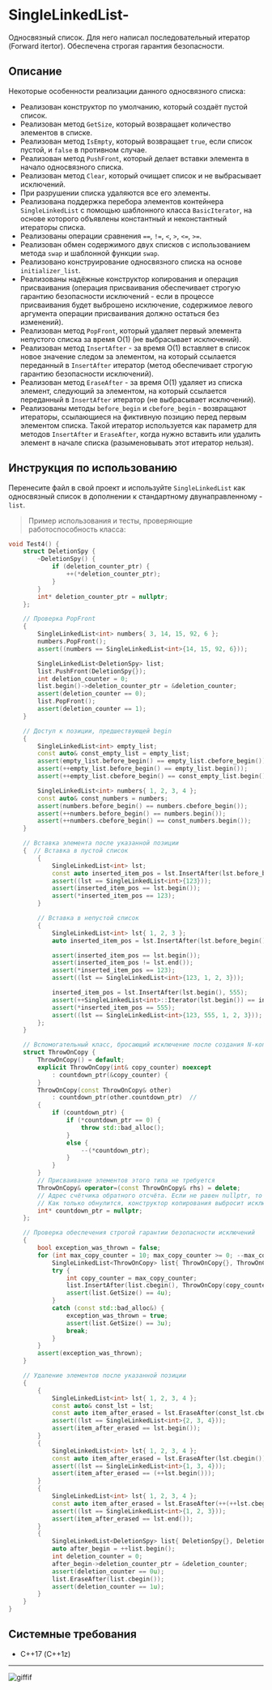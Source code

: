 # SingleLinkedList-
Односвязный список. Для него написал последовательный итератор (Forward itertor). Обеспечена строгая гарантия безопасности.
## Описание
Некоторые особенности реализации данного односвязного списка:
* Реализован конструктор по умолчанию, который создаёт пустой список.
* Реализован метод `GetSize`, который возвращает количество элементов в списке.
* Реализован метод `IsEmpty`, который возвращает `true`, если список пустой, и `false` в противном случае.
* Реализован метод `PushFront`, который делает вставки элемента в начало односвязного списка.
* Реализован метод `Clear`, который очищает список и не выбрасывает исключений. 
* При разрушении списка удаляются все его элементы.
* Реализована поддержка перебора элементов контейнера `SingleLinkedList` с помощью шаблонного класса `BasicIterator`, на основе которого объявлены константный и неконстантный итераторы списка.
* Реализованы операции сравнения `==`, `!=`, `<`, `>`, `<=`, `>=`.
* Реализован обмен содержимого двух списков с использованием метода `swap` и шаблонной функции `swap`.
* Реализовано конструирование односвязного списка на основе `initializer_list`.
* Реализованы надёжные конструктор копирования и операция присваивания (операция присваивания обеспечивает строгую гарантию безопасности исключений - если в процессе присваивания будет выброшено исключение, содержимое левого аргумента операции присваивания должно остаться без изменений).
* Реализован метод `PopFront`, который удаляет первый элемента непустого списка за время O(1) (не выбрасывает исключений).
* Реализован метод `InsertAfter` - за время O(1) вставляет в список новое значение следом за элементом, на который ссылается переданный в `InsertAfter` итератор (метод обеспечивает строгую гарантию безопасности исключений).
* Реализован метод `EraseAfter` - за время O(1) удаляет из списка элемент, следующий за элементом, на который ссылается переданный в `InsertAfter` итератор (не выбрасывает исключений).
* Реализованы методы `before_begin` и `cbefore_begin` - возвращают итераторы, ссылающиеся на фиктивную позицию перед первым элементом списка. Такой итератор используется как параметр для методов `InsertAfter` и `EraseAfter`, когда нужно вставить или удалить элемент в начале списка (разыменовывать этот итератор нельзя).
## Инструкция по использованию
Перенесите файл в свой проект и используйте `SingleLinkedList` как односвязный список в дополнении к стандартному двунаправленному - `list`.
> Пример использования и тесты, проверяющие работоспособность класса:  
```c++
void Test4() {
    struct DeletionSpy {
        ~DeletionSpy() {
            if (deletion_counter_ptr) {
                ++(*deletion_counter_ptr);
            }
        }
        int* deletion_counter_ptr = nullptr;
    };

    // Проверка PopFront
    {
        SingleLinkedList<int> numbers{ 3, 14, 15, 92, 6 };
        numbers.PopFront();
        assert((numbers == SingleLinkedList<int>{14, 15, 92, 6}));

        SingleLinkedList<DeletionSpy> list;
        list.PushFront(DeletionSpy{});
        int deletion_counter = 0;
        list.begin()->deletion_counter_ptr = &deletion_counter;
        assert(deletion_counter == 0);
        list.PopFront();
        assert(deletion_counter == 1);
    }

    // Доступ к позиции, предшествующей begin
    {
        SingleLinkedList<int> empty_list;
        const auto& const_empty_list = empty_list;
        assert(empty_list.before_begin() == empty_list.cbefore_begin());
        assert(++empty_list.before_begin() == empty_list.begin());
        assert(++empty_list.cbefore_begin() == const_empty_list.begin());

        SingleLinkedList<int> numbers{ 1, 2, 3, 4 };
        const auto& const_numbers = numbers;
        assert(numbers.before_begin() == numbers.cbefore_begin());
        assert(++numbers.before_begin() == numbers.begin());
        assert(++numbers.cbefore_begin() == const_numbers.begin());
    }

    // Вставка элемента после указанной позиции
    {  // Вставка в пустой список
        {
            SingleLinkedList<int> lst;
            const auto inserted_item_pos = lst.InsertAfter(lst.before_begin(), 123);
            assert((lst == SingleLinkedList<int>{123}));
            assert(inserted_item_pos == lst.begin());
            assert(*inserted_item_pos == 123);
        }

        // Вставка в непустой список
        {
            SingleLinkedList<int> lst{ 1, 2, 3 };
            auto inserted_item_pos = lst.InsertAfter(lst.before_begin(), 123);

            assert(inserted_item_pos == lst.begin());
            assert(inserted_item_pos != lst.end());
            assert(*inserted_item_pos == 123);
            assert((lst == SingleLinkedList<int>{123, 1, 2, 3}));

            inserted_item_pos = lst.InsertAfter(lst.begin(), 555);
            assert(++SingleLinkedList<int>::Iterator(lst.begin()) == inserted_item_pos);
            assert(*inserted_item_pos == 555);
            assert((lst == SingleLinkedList<int>{123, 555, 1, 2, 3}));
        };
    }

    // Вспомогательный класс, бросающий исключение после создания N-копии
    struct ThrowOnCopy {
        ThrowOnCopy() = default;
        explicit ThrowOnCopy(int& copy_counter) noexcept
            : countdown_ptr(&copy_counter) {
        }
        ThrowOnCopy(const ThrowOnCopy& other)
            : countdown_ptr(other.countdown_ptr)  //
        {
            if (countdown_ptr) {
                if (*countdown_ptr == 0) {
                    throw std::bad_alloc();
                }
                else {
                    --(*countdown_ptr);
                }
            }
        }
        // Присваивание элементов этого типа не требуется
        ThrowOnCopy& operator=(const ThrowOnCopy& rhs) = delete;
        // Адрес счётчика обратного отсчёта. Если не равен nullptr, то уменьшается при каждом копировании.
        // Как только обнулится, конструктор копирования выбросит исключение
        int* countdown_ptr = nullptr;
    };

    // Проверка обеспечения строгой гарантии безопасности исключений
    {
        bool exception_was_thrown = false;
        for (int max_copy_counter = 10; max_copy_counter >= 0; --max_copy_counter) {
            SingleLinkedList<ThrowOnCopy> list{ ThrowOnCopy{}, ThrowOnCopy{}, ThrowOnCopy{} };
            try {
                int copy_counter = max_copy_counter;
                list.InsertAfter(list.cbegin(), ThrowOnCopy(copy_counter));
                assert(list.GetSize() == 4u);
            }
            catch (const std::bad_alloc&) {
                exception_was_thrown = true;
                assert(list.GetSize() == 3u);
                break;
            }
        }
        assert(exception_was_thrown);
    }

    // Удаление элементов после указанной позиции
    {
        {
            SingleLinkedList<int> lst{ 1, 2, 3, 4 };
            const auto& const_lst = lst;
            const auto item_after_erased = lst.EraseAfter(const_lst.cbefore_begin());
            assert((lst == SingleLinkedList<int>{2, 3, 4}));
            assert(item_after_erased == lst.begin());
        }
        {
            SingleLinkedList<int> lst{ 1, 2, 3, 4 };
            const auto item_after_erased = lst.EraseAfter(lst.cbegin());
            assert((lst == SingleLinkedList<int>{1, 3, 4}));
            assert(item_after_erased == (++lst.begin()));
        }
        {
            SingleLinkedList<int> lst{ 1, 2, 3, 4 };
            const auto item_after_erased = lst.EraseAfter(++(++lst.cbegin()));
            assert((lst == SingleLinkedList<int>{1, 2, 3}));
            assert(item_after_erased == lst.end());
        }
        {
            SingleLinkedList<DeletionSpy> list{ DeletionSpy{}, DeletionSpy{}, DeletionSpy{} };
            auto after_begin = ++list.begin();
            int deletion_counter = 0;
            after_begin->deletion_counter_ptr = &deletion_counter;
            assert(deletion_counter == 0u);
            list.EraseAfter(list.cbegin());
            assert(deletion_counter == 1u);
        }
    }
}
```
## Системные требования
- С++17 (C++1z)
***
![giffif](https://user-images.githubusercontent.com/93004994/164434944-d2e29257-6f92-4aae-a542-ecb36bd52df1.gif)
